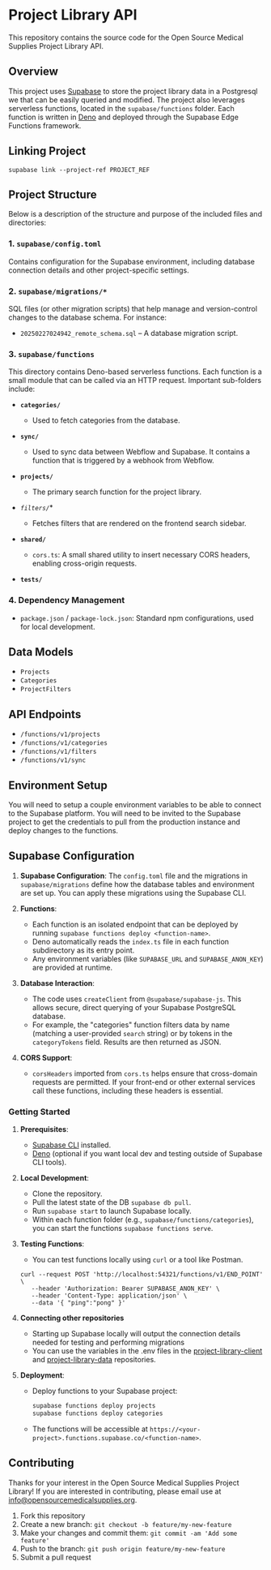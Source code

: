 # Project Library API

This repository contains the source code for the Open Source Medical Supplies Project Library API.

## Overview

This project uses [Supabase](https://supabase.com/) to store the project library data in a Postgresql we that can be easily queried and modified. The project also leverages serverless functions, located in the `supabase/functions` folder. Each function is written in [Deno](https://deno.land/) and deployed through the Supabase Edge Functions framework.

## Linking Project 

```
supabase link --project-ref PROJECT_REF
```

## Project Structure

Below is a description of the structure and purpose of the included files and directories:

### 1. `supabase/config.toml`
Contains configuration for the Supabase environment, including database connection details and other project-specific settings.

### 2. `supabase/migrations/*`
SQL files (or other migration scripts) that help manage and version-control changes to the database schema. For instance:
- `20250227024942_remote_schema.sql` – A database migration script.

### 3. `supabase/functions`
This directory contains Deno-based serverless functions. Each function is a small module that can be called via an HTTP request. Important sub-folders include:

- **`categories/`**
  - Used to fetch categories from the database.

- **`sync/`**
  - Used to sync data between Webflow and Supabase. It contains a function that is triggered by a webhook from Webflow.

- **`projects/`**
  - The primary search function for the project library.

- *`filters/`**
  - Fetches filters that are rendered on the frontend search sidebar.

- **`shared/`**
  - `cors.ts`: A small shared utility to insert necessary CORS headers, enabling cross-origin requests.

- **`tests/`**

### 4. Dependency Management
- `package.json` / `package-lock.json`: Standard npm configurations, used for local development.

## Data Models

- `Projects`
- `Categories`
- `ProjectFilters`

## API Endpoints

- `/functions/v1/projects`
- `/functions/v1/categories`
- `/functions/v1/filters`
- `/functions/v1/sync`

## Environment Setup

You will need to setup a couple environment variables to be able to connect to the Supabase platform. You will need to be invited to the Supabase project to get the credentials to pull from the production instance and deploy changes to the functions.

## Supabase Configuration

1. **Supabase Configuration**: The `config.toml` file and the migrations in `supabase/migrations` define how the database tables and environment are set up. You can apply these migrations using the Supabase CLI.

2. **Functions**: 
   - Each function is an isolated endpoint that can be deployed by running `supabase functions deploy <function-name>`.
   - Deno automatically reads the `index.ts` file in each function subdirectory as its entry point.
   - Any environment variables (like `SUPABASE_URL` and `SUPABASE_ANON_KEY`) are provided at runtime.

3. **Database Interaction**:
   - The code uses `createClient` from `@supabase/supabase-js`. This allows secure, direct querying of your Supabase PostgreSQL database.
   - For example, the "categories" function filters data by name (matching a user-provided `search` string) or by tokens in the `categoryTokens` field. Results are then returned as JSON.

4. **CORS Support**:
   - `corsHeaders` imported from `cors.ts` helps ensure that cross-domain requests are permitted. If your front-end or other external services call these functions, including these headers is essential.

### Getting Started

1. **Prerequisites**:
   - [Supabase CLI](https://supabase.com/docs/guides/cli) installed.
   - [Deno](https://deno.land/) (optional if you want local dev and testing outside of Supabase CLI tools).

2. **Local Development**:
   - Clone the repository.
   - Pull the latest state of the DB `supabase db pull`.
   - Run `supabase start` to launch Supabase locally.
   - Within each function folder (e.g., `supabase/functions/categories`), you can start the functions `supabase functions serve`.

3. **Testing Functions**:
   - You can test functions locally using `curl` or a tool like Postman.
   ```Shell
   curl --request POST 'http://localhost:54321/functions/v1/END_POINT' \
      --header 'Authorization: Bearer SUPABASE_ANON_KEY' \
      --header 'Content-Type: application/json' \
      --data '{ "ping":"pong" }'
   ```

4. **Connecting other repositories**
    - Starting up Supabase locally will output the connection details needed for testing and performing migrations
    - You can use the variables in the .env files in the [project-library-client](https://github.com/Open-Source-Medical-Supplies/project-library-client) and [project-library-data](https://github.com/Open-Source-Medical-Supplies/project-library-data) repositories.

5. **Deployment**:
   - Deploy functions to your Supabase project:

     ```bash
     supabase functions deploy projects
     supabase functions deploy categories
     ```
   - The functions will be accessible at `https://<your-project>.functions.supabase.co/<function-name>`.

## Contributing

Thanks for your interest in the Open Source Medical Supplies Project Library! If you are interested in contributing, please email use at [info@opensourcemedicalsupplies.org](mailto:info@opensourcemedicalsupplies.org).

1. Fork this repository
2. Create a new branch: `git checkout -b feature/my-new-feature`
3. Make your changes and commit them: `git commit -am 'Add some feature'`
4. Push to the branch: `git push origin feature/my-new-feature`
5. Submit a pull request
